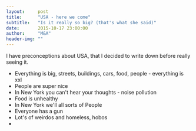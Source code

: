 ```yaml
---
layout:     post
title:      "USA - here we come"
subtitle:   "Is it really so big? (that's what she said)"
date:       2015-10-17 23:00:00
author:     "M&A"
header-img: ""
---
```


I have preconceptions about USA, that I decided to write down before really seeing it.

- Everything is big, streets, buildings, cars, food, people - everything is xxl
- People are super nice
- In New York you can't hear your thoughts - noise pollution
- Food is unhealthy
- In New York we'll all sorts of People
- Everyone has a gun
- Lot's of weirdos and homeless, hobos
- 
